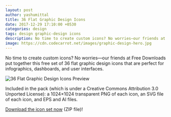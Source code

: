 ```yaml
---
layout: post
author: yashumittal
title: 36 Flat Graphic Design Icons
date: 2017-12-29 17:10:00 +0530
categories: design
tags: design graphic-design icons
description: No time to create custom icons? No worries—our friends at Free Downloads put together this free set of 36 flat graphic design icons that are perfect for infographics, dashboards, and user interfaces.
image: https://cdn.codecarrot.net/images/graphic-design-hero.jpg
---
```


No time to create custom icons? No worries—our friends at Free Downloads put together this free set of 36 flat graphic design icons that are perfect for infographics, dashboards, and user interfaces.

![36 Flat Graphic Design Icons Preview](https://cdn.codecarrot.net/images/flat-graphic-design-icons-preview.png)

Included in the pack (which is under a Creative Commons Attribution 3.0 Unported License): a 1024×1024 transparent PNG of each icon, an SVG file of each icon, and EPS and AI files.

[Download the icon set now](//www.instamojo.com/codecarrot/36-flat-graphic-design-icons/) (ZIP file)!
